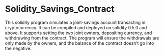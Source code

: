 # Solidity_Savings_Contract

This solidity program simulates a joint-savings account transacting in cryptocurrency. It can be compiled and deployed on solidity 0.5.0 and above. It supports setting the two joint owners, depositing currency, and withdrawing from the contract. The program will ensure the withdrawals are only made by the owners, and the balance of the contract doesn't go into the negative.